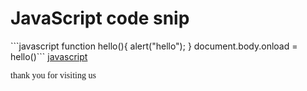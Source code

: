 <h1>JavaScript code snip</h1>
```javascript
function hello(){
  alert("hello");
}
document.body.onload = hello()```
<a href="js">javascript</a>
<p class="cur">thank you for visiting us</p>
<style>.cur{font-family: cursive;
height:100px;}</style>
